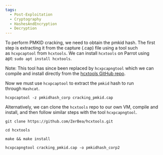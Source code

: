 ```yaml
---
tags:
  - Post-Exploitation
  - Cryptography
  - HashesAndEncryption
  - Decryption
---
```

To perform PMKID cracking, we need to obtain the pmkid hash. The first step is extracting it from the capture (.cap) file using a tool such as `hcxpcaptool` from `hcxtools`. We can install `hcxtools` on Parrot using apt: `sudo apt install hcxtools`.

Note: This tool has since been replaced by `hcxpcapngtool` which we can compile and install directly from the [hcxtools GitHub repo](https://github.com/ZerBea/hcxtools).

Now we must use `hcxpcaptool` to extract the `pmkid` hash to run through `Hashcat`.

```shell-session
hcxpcaptool -z pmkidhash_corp cracking_pmkid.cap 
```

Alternatively, we can clone the `hcxtools` repo to our own VM, compile and install, and then follow similar steps with the tool `hcxpcapngtool`.

```shell-session
git clone https://github.com/ZerBea/hcxtools.git
```
```
cd hcxtools
```
```
make && make install
```

```shell-session
hcxpcapngtool cracking_pmkid.cap -o pmkidhash_corp2
```